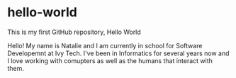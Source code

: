 # hello-world
This is my first GitHub repository, Hello World

Hello! My name is Natalie and I am currently in school for Software Developemnt
at Ivy Tech. I've been in Informatics for several years now and I love working
with comupters as well as the humans that interact with them.
